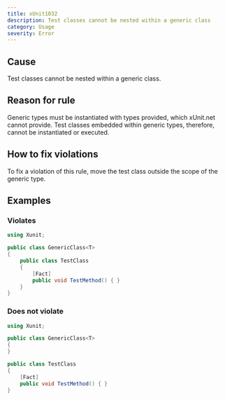 ```yaml
---
title: xUnit1032
description: Test classes cannot be nested within a generic class
category: Usage
severity: Error
---
```


## Cause

Test classes cannot be nested within a generic class.

## Reason for rule

Generic types must be instantiated with types provided, which xUnit.net cannot provide. Test classes embedded within
generic types, therefore, cannot be instantiated or executed.

## How to fix violations

To fix a violation of this rule, move the test class outside the scope of the generic type.

## Examples

### Violates

```csharp
using Xunit;

public class GenericClass<T>
{
    public class TestClass
    {
        [Fact]
        public void TestMethod() { }
    }
}
```

### Does not violate

```csharp
using Xunit;

public class GenericClass<T>
{
}

public class TestClass
{
    [Fact]
    public void TestMethod() { }
}
```
